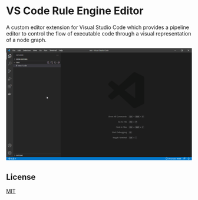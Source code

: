 # VS Code Rule Engine Editor

A custom editor extension for Visual Studio Code which provides a pipeline editor to control the flow of executable code through a visual representation of a node graph.

![Editor Screen](https://raw.githubusercontent.com/ruleenginejs/vscode-ruleengine-editor/master/images/screen.gif)

## License

[MIT](LICENSE)
